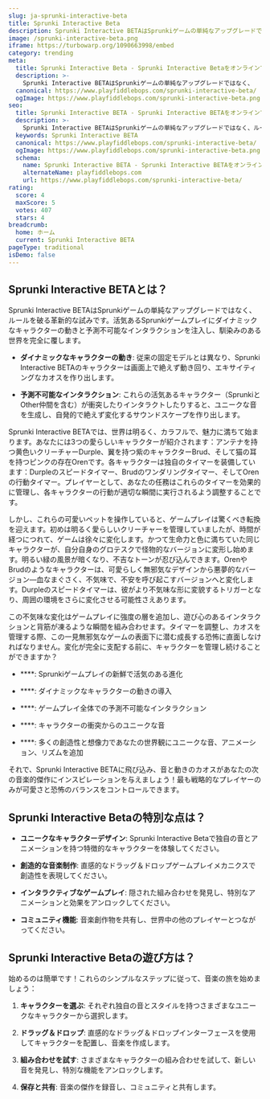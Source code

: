 ```yaml
---
slug: ja-sprunki-interactive-beta
title: Sprunki Interactive Beta
description: Sprunki Interactive BETAはSprunkiゲームの単純なアップグレードではなく、
image: /sprunki-interactive-beta.png
iframe: https://turbowarp.org/1090663998/embed
category: trending
meta:
  title: Sprunki Interactive Beta - Sprunki Interactive Betaをオンラインでプレイ
  description: >-
    Sprunki Interactive BETAはSprunkiゲームの単純なアップグレードではなく、
  canonical: https://www.playfiddlebops.com/sprunki-interactive-beta/
  ogImage: https://www.playfiddlebops.com/sprunki-interactive-beta.png
seo:
  title: Sprunki Interactive BETA - Sprunki Interactive BETAをオンラインでプレイ
  description: >-
    Sprunki Interactive BETAはSprunkiゲームの単純なアップグレードではなく、ルールを破る革新的な試みです。活気あるSprunkiゲームプレイにダイナミックなキャラクターの動きと予測不可能なインタラクションを注入し、馴染みのある世界を完全に覆します。
  keywords: Sprunki Interactive BETA
  canonical: https://www.playfiddlebops.com/sprunki-interactive-beta/
  ogImage: https://www.playfiddlebops.com/sprunki-interactive-beta.png
  schema:
    name: Sprunki Interactive BETA - Sprunki Interactive BETAをオンラインでプレイ
    alternateName: playfiddlebops.com
    url: https://www.playfiddlebops.com/sprunki-interactive-beta/
rating:
  score: 4
  maxScore: 5
  votes: 407
  stars: 4
breadcrumb:
  home: ホーム
  current: Sprunki Interactive BETA
pageType: traditional
isDemo: false
---
```


## Sprunki Interactive BETAとは？

Sprunki Interactive BETAはSprunkiゲームの単純なアップグレードではなく、ルールを破る革新的な試みです。活気あるSprunkiゲームプレイにダイナミックなキャラクターの動きと予測不可能なインタラクションを注入し、馴染みのある世界を完全に覆します。

- **ダイナミックなキャラクターの動き**: 従来の固定モデルとは異なり、Sprunki Interactive BETAのキャラクターは画面上で絶えず動き回り、エキサイティングなカオスを作り出します。

- **予測不可能なインタラクション**: これらの活気あるキャラクター（SprunkiとOther仲間を含む）が衝突したりインタラクトしたりすると、ユニークな音を生成し、自発的で絶えず変化するサウンドスケープを作り出します。

Sprunki Interactive BETAでは、世界は明るく、カラフルで、魅力に満ちて始まります。あなたには3つの愛らしいキャラクターが紹介されます：アンテナを持つ黄色いクリーチャーDurple、翼を持つ紫のキャラクターBrud、そして猫の耳を持つピンクの存在Orenです。各キャラクターは独自のタイマーを装備しています：Durpleのスピードタイマー、Brudのワンダリングタイマー、そしてOrenの行動タイマー。プレイヤーとして、あなたの任務はこれらのタイマーを効果的に管理し、各キャラクターの行動が適切な瞬間に実行されるよう調整することです。

しかし、これらの可愛いペットを操作していると、ゲームプレイは驚くべき転換を迎えます。初めは明るく愛らしいクリーチャーを管理していましたが、時間が経つにつれて、ゲームは徐々に変化します。かつて生命力と色に満ちていた同じキャラクターが、自分自身のグロテスクで怪物的なバージョンに変形し始めます。明るい緑の風景が暗くなり、不吉なトーンが忍び込んできます。OrenやBrudのようなキャラクターは、可愛らしく無邪気なデザインから悪夢的なバージョン―血なまぐさく、不気味で、不安を呼び起こすバージョンへと変化します。Durpleのスピードタイマーは、彼がより不気味な形に変貌するトリガーとなり、周囲の環境をさらに変化させる可能性さえあります。

この不気味な変化はゲームプレイに強度の層を追加し、遊び心のあるインタラクションと背筋が凍るような瞬間を組み合わせます。タイマーを調整し、カオスを管理する際、この一見無邪気なゲームの表面下に潜む成長する恐怖に直面しなければなりません。変化が完全に支配する前に、キャラクターを管理し続けることができますか？

- ****: Sprunkiゲームプレイの新鮮で活気のある進化

- ****: ダイナミックなキャラクターの動きの導入

- ****: ゲームプレイ全体での予測不可能なインタラクション

- ****: キャラクターの衝突からのユニークな音

- ****: 多くの創造性と想像力であなたの世界観にユニークな音、アニメーション、リズムを追加

それで、Sprunki Interactive BETAに飛び込み、音と動きのカオスがあなたの次の音楽的傑作にインスピレーションを与えましょう！最も戦略的なプレイヤーのみが可愛さと恐怖のバランスをコントロールできます。

## Sprunki Interactive Betaの特別な点は？

- **ユニークなキャラクターデザイン**: Sprunki Interactive Betaで独自の音とアニメーションを持つ特徴的なキャラクターを体験してください。

- **創造的な音楽制作**: 直感的なドラッグ＆ドロップゲームプレイメカニクスで創造性を表現してください。

- **インタラクティブなゲームプレイ**: 隠された組み合わせを発見し、特別なアニメーションと効果をアンロックしてください。

- **コミュニティ機能**: 音楽創作物を共有し、世界中の他のプレイヤーとつながってください。

## Sprunki Interactive Betaの遊び方は？

始めるのは簡単です！これらのシンプルなステップに従って、音楽の旅を始めましょう：

1. **キャラクターを選ぶ**: それぞれ独自の音とスタイルを持つさまざまなユニークなキャラクターから選択します。

1. **ドラッグ＆ドロップ**: 直感的なドラッグ＆ドロップインターフェースを使用してキャラクターを配置し、音楽を作成します。

1. **組み合わせを試す**: さまざまなキャラクターの組み合わせを試して、新しい音を発見し、特別な機能をアンロックします。

1. **保存と共有**: 音楽の傑作を録音し、コミュニティと共有します。